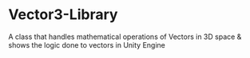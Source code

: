 # Vector3-Library


A class that handles mathematical operations of Vectors in 3D space & shows the logic done to vectors in Unity Engine
